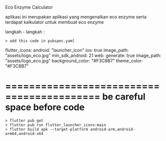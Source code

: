 Eco Enzyme Calculator

aplikasi ini merupakan aplikasi yang mengenalkan eco enzyme serta terdapat kalkulator untuk membuat eco enzyme 

langkah - langkah :

    > add this code in pubspec.yaml

flutter_icons:
  android: "launcher_icon"
  ios: true
  image_path: "assets/logo_eco.jpg"
  min_sdk_android: 21
  web:
    generate: true
    image_path: "assets/logo_eco.jpg"
    background_color: "#F3C8B7"
    theme_color: "#F3C8B7"

==========================================
 be careful space before code 
==========================================

    > flutter pub get
    > flutter pub run flutter_launcher_icons:main
    > flutter build apk --target-platform android-arm,android-arm64,android-x64

